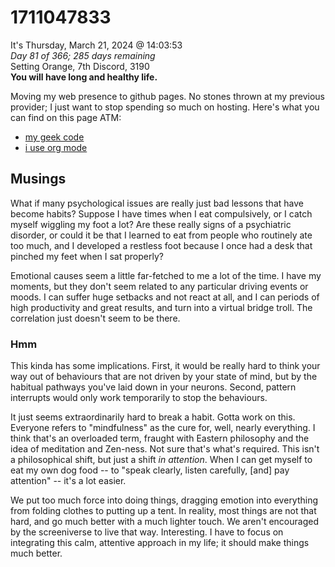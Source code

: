 # 1711047833
It's Thursday, March 21, 2024 @ 14:03:53  
*Day 81 of 366; 285 days remaining*  
Setting Orange, 7th Discord, 3190  
**You will have long and healthy life.**  

Moving my web presence to github pages. No stones thrown at my previous provider; I just want to stop spending so much on hosting.  Here's what you can find on this page ATM:

- [my geek code](geekcode.md)
- [i use org mode](orgmode.md)

## Musings 

What if many psychological issues are really just bad lessons that have become habits? Suppose I have times when I eat compulsively, or I catch myself wiggling my foot a lot? Are these really signs of a psychiatric disorder, or could it be that I learned to eat from people who routinely ate too much, and I developed a restless foot because I once had a desk that pinched my feet when I sat properly?

Emotional causes seem a little far-fetched to me a lot of the time. I have my moments, but they don't seem related to any particular driving events or moods. I can suffer huge setbacks and not react at all, and I can periods of high productivity and great results, and turn into a virtual bridge troll. The correlation just doesn't seem to be there.

### Hmm

This kinda has some implications. First, it would be really hard to think your way out of behaviours that are not driven by your state of mind, but by the habitual pathways you've laid down in your neurons. Second, pattern interrupts would only work temporarily to stop the behaviours.

It just seems extraordinarily hard to break a habit. Gotta work on this. Everyone refers to "mindfulness" as the cure for, well, nearly everything. I think that's an overloaded term, fraught with Eastern philosophy and the idea of meditation and Zen-ness.  Not sure that's what's required.  This isn't a philosophical shift, but just a shift *in attention*. When I can get myself to eat my own dog food -- to "speak clearly, listen carefully, [and] pay attention" -- it's a lot easier.

We put too much force into doing things, dragging emotion into everything from folding clothes to putting up a tent.  In reality, most things are not that hard, and go much better with a much lighter touch.  We aren't encouraged by the screeniverse to live that way.  Interesting.  I have to focus on integrating this calm, attentive approach in my life; it should make things much better.
